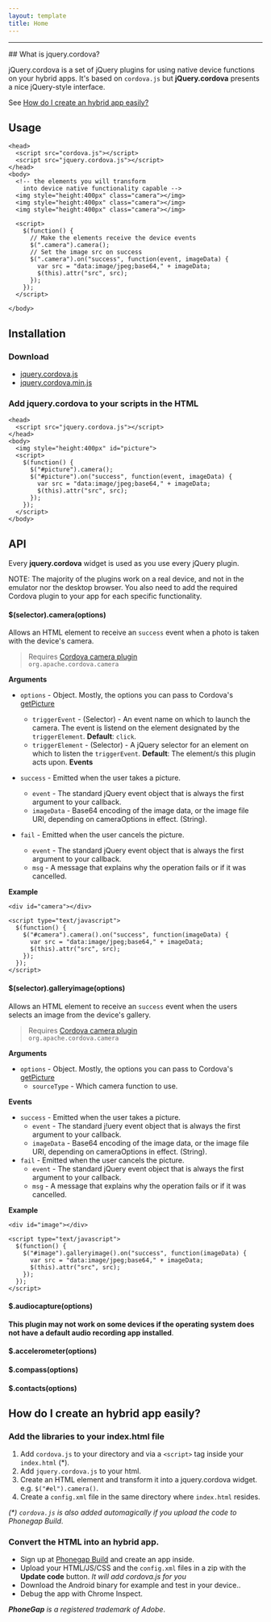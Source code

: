 ```yaml
---
layout: template
title: Home
---
```


<hr id="about">
## What is jquery.cordova?

jQuery.cordova is a set of jQuery plugins for using native device functions on
your hybrid apps. It's based on `cordova.js` but <strong>jQuery.cordova</strong>
presents a nice jQuery-style interface.

See [How do I create an hybrid app easily?](#how-do-i-create-an-hybrid-app-easily)

## Usage

    <head>
      <script src="cordova.js"></script>
      <script src="jquery.cordova.js"></script>
    </head>
    <body>
      <!-- the elements you will transform
        into device native functionality capable -->
      <img style="height:400px" class="camera"></img>
      <img style="height:400px" class="camera"></img>
      <img style="height:400px" class="camera"></img>
      
      <script>
        $(function() {
          // Make the elements receive the device events
          $(".camera").camera();
          // Set the image src on success
          $(".camera").on("success", function(event, imageData) {
            var src = "data:image/jpeg;base64," + imageData;
            $(this).attr("src", src);
          });
        });
      </script>
      
    </body>

## Installation

### Download

* [jquery.cordova.js](oskosk.github.com/jquery.cordova/dist/jquery.cordova.js)
* [jquery.cordova.min.js](oskosk.github.com/jquery.cordova/dist/jquery.cordova.js)

### Add jquery.cordova to your scripts in the HTML
  
    <head>
      <script src="jquery.cordova.js"></script>
    </head>
    <body>
      <img style="height:400px" id="picture">
      <script>
        $(function() {
          $("#picture").camera();
          $("#picture").on("success", function(event, imageData) {
            var src = "data:image/jpeg;base64," + imageData;
            $(this).attr("src", src);
          });
        });
      </script>
    </body>


<h2 id="api" class="page-header">API</h2>

Every __jquery.cordova__ widget is used as you use every jQuery plugin.

<p>
  NOTE: The majority of the plugins work on a real device, and not in the emulator
  nor the desktop browser. You also need to add the required Cordova plugin to your app
  for each specific functionality.
</p>

#### $(selector).camera(options)

Allows an HTML element to receive an `success` event when a photo 
is taken with the device's camera.

<blockquote>
  <p>
    Requires <a href="http://cordova.apache.org/docs/en/3.3.0/cordova_camera_camera.md.html#Camera"> Cordova camera plugin</a><br>
    <code>org.apache.cordova.camera</code>
  </p>
</blockquote>


__Arguments__

* `options` - Object. Mostly, the options you can pass to Cordova's [getPicture](http://cordova.apache.org/docs/en/3.3.0/cordova_camera_camera.md.html#cameraOptions)
  * `triggerEvent` - (Selector) - An event name on which to launch the camera.
     The event is listend on the element designated by the `triggerElement`. **Default**: `click`.
  * `triggerElement` - (Selector) - A jQuery selector for an element on which 
    to listen the `triggerEvent`. **Default**: The element/s this plugin acts upon.
__Events__

* `success` - Emitted when the user takes a picture.
  * `event` - The standard jQuery event object that is always the first argument to your callback.
  * `imageData` - Base64 encoding of the image data, or the image file URI, depending on cameraOptions in effect. (String).
* `fail` - Emitted when the user cancels the picture.
  * `event` - The standard jQuery event object that is always the first argument to your callback.
  * `msg` - A message that explains why the operation fails or if it was cancelled. 

__Example__

    <div id="camera"></div>

    <script type="text/javascript">
      $(function() {
        $("#camera").camera().on("success", function(imageData) {
          var src = "data:image/jpeg;base64," + imageData;
          $(this).attr("src", src);
        });
      });
    </script>
 
#### $(selector).galleryimage(options)

Allows an HTML element to receive an `success` event when the users selects
an image from the device's gallery.

<blockquote>
  <p>
    Requires <a href="http://cordova.apache.org/docs/en/3.3.0/cordova_camera_camera.md.html#Camera"> Cordova camera plugin</a><br>
    <code>org.apache.cordova.camera</code>
  </p>
</blockquote>


__Arguments__

* `options` - Object. Mostly, the options you can pass to Cordova's [getPicture](http://cordova.apache.org/docs/en/3.3.0/cordova_camera_camera.md.html#cameraOptions)
  * `sourceType` - Which camera function to use. 

__Events__

* `success` - Emitted when the user takes a picture.
  * `event` - The standard j!uery event object that is always the first argument to your callback.
  * `imageData` - Base64 encoding of the image data, or the image file URI, depending on cameraOptions in effect. (String).
* `fail` - Emitted when the user cancels the picture.
  * `event` - The standard jQuery event object that is always the first argument to your callback.
  * `msg` - A message that explains why the operation fails or if it was cancelled. 

__Example__

    <div id="image"></div>

    <script type="text/javascript">
      $(function() {
        $("#image").galleryimage().on("success", function(imageData) {
          var src = "data:image/jpeg;base64," + imageData;
          $(this).attr("src", src);
        });
      });
    </script>

#### $.audiocapture(options)

**This plugin may not work on some devices if the operating system does not have
a default audio recording app installed**.

#### $.accelerometer(options)

#### $.compass(options)

#### $.contacts(options)




## How do I create an hybrid app easily?

### Add the libraries to your index.html file

1. Add `cordova.js` to your directory and via a `<script>` tag inside your `index.html` (*).
1. Add `jquery.cordova.js` to your html.
1. Create an HTML element and transform it into a jquery.cordova widget. e.g. `$("#el").camera()`.
1. Create a `config.xml` file in the same directory where `index.html` resides.

_(*) `cordova.js` is also added automagically if you upload the code to Phonegap Build_.


### Convert the HTML into an hybrid app.

* Sign up at [Phonegap Build](http://build.phonegap.com) and create an app inside.
* Upload your HTML/JS/CSS and the `config.xml` files in a zip with the **Update code** button. <em>It will add cordova.js for you</em>
* Download the Android binary for example and test in your device..
* Debug the app with Chrome Inspect.

*__PhoneGap__ is a registered trademark of Adobe*.